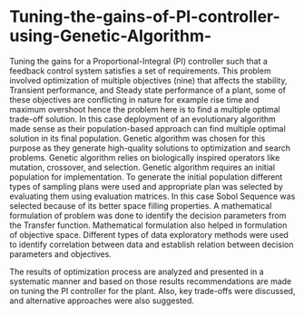 # Tuning-the-gains-of-PI-controller-using-Genetic-Algorithm-
Tuning the gains for a Proportional-Integral (PI) controller such that a feedback control system satisfies a set of requirements.
This problem involved optimization of multiple objectives (nine) that affects the stability, Transient performance, and Steady state performance of a plant, some of these objectives are conflicting in nature for example rise time and maximum overshoot hence the problem here is to find a multiple optimal trade-off solution. In this case deployment of an evolutionary algorithm made sense as their population-based approach can find multiple optimal solution in its final population. Genetic algorithm was chosen for this purpose as they generate high-quality solutions to optimization and search problems. Genetic algorithm relies on biologically inspired operators like mutation, crossover, and selection.
Genetic algorithm requires an initial population for implementation. To generate the initial population different types of sampling plans were used and appropriate plan was selected by evaluating them using evaluation matrices. In this case Sobol Sequence was selected because of its better space filling properties.
A mathematical formulation of problem was done to identify the decision parameters from the Transfer function. Mathematical formulation also helped in formulation of objective space. 
Different types of data exploratory methods were used to identify correlation between data and establish relation between decision parameters and objectives. 

The results of optimization process are analyzed and presented in a systematic manner and based on those results recommendations are made on tuning the PI controller for the plant. Also, key trade-offs were discussed, and alternative approaches were also suggested.
